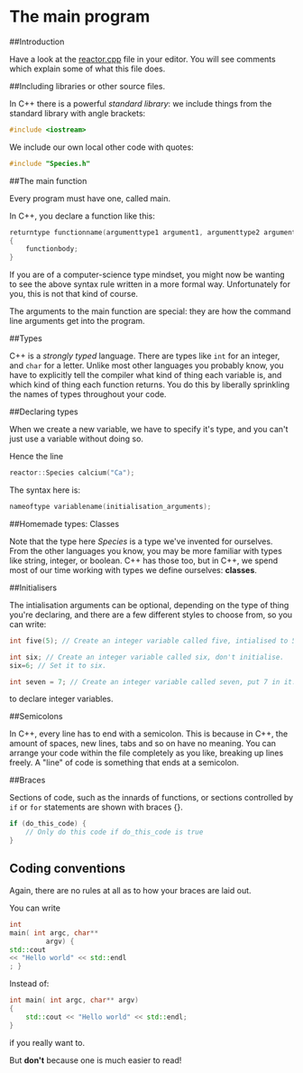 The main program
================

##Introduction

Have a look at the [reactor.cpp](https://github.com/UCL/rsd-cppcourse-example/blob/master/reactor/reactor.cpp) file in your editor. You will see comments which explain some of what this file does.

##Including libraries or other source files.

In C++ there is a powerful *standard library*: we include things from the standard library with angle brackets:

``` cpp
#include <iostream>
```

We include our own local other code with quotes:

``` cpp
#include "Species.h"
```

##The main function

Every program must have one, called main.

In C++, you declare a function like this:

``` cpp
returntype functionname(argumenttype1 argument1, argumenttype2 argument2)
{
	functionbody;
}
```

If you are of a computer-science type mindset, you might now be wanting to see the above syntax rule written 
in a more formal way. Unfortunately for you, this is not that kind of course.

The arguments to the main function are special: they are how the command line arguments get into the program.

##Types

C++ is a *strongly typed* language.
There are types like `int` for an integer, and `char` for a letter. Unlike most other languages you probably know, 
you have to explicitly tell the compiler what kind of thing each variable is, and which kind of thing each
function returns. You do this by liberally sprinkling the names of types throughout your code.

##Declaring types

When we create a new variable, we have to specify it's type, and you can't just use a variable without doing so.

Hence the line

``` cpp
reactor::Species calcium("Ca");
```

The syntax here is:

``` cpp
nameoftype variablename(initialisation_arguments);
```

##Homemade types: Classes

Note that the type here *Species* is a type we've invented for ourselves. From the other languages you know,
you may be more familiar with types like string, integer, or boolean. C++ has those too, but in C++,
we spend most of our time working with types we define ourselves: **classes**.

##Initialisers

The intialisation arguments can be optional, depending on the type of thing you're declaring, and there
are a few different styles to choose from, so you can write:

``` cpp
int five(5); // Create an integer variable called five, intialised to 5.

int six; // Create an integer variable called six, don't initialise.
six=6; // Set it to six.

int seven = 7; // Create an integer variable called seven, put 7 in it.

```

to declare integer variables.

##Semicolons

In C++, every line has to end with a semicolon. This is because in C++, the amount of spaces, new lines, tabs and so on
have no meaning. You can arrange your code within the file completely as you like, breaking up lines freely.
A "line" of code is something that ends at a semicolon. 


##Braces

Sections of code, such as the innards of functions, or sections controlled by `if` or `for` statements
are shown with braces {}. 

``` cpp
if (do_this_code) {
	// Only do this code if do_this_code is true
}
```

## Coding conventions

Again, there are no rules at all as to how your braces are laid out.

You can write

``` cpp
int
main( int argc, char**
         argv) {
std::cout
<< "Hello world" << std::endl
; }
```

Instead of:

``` cpp
int main( int argc, char** argv) 
{
    std::cout << "Hello world" << std::endl; 
}
```

if you really want to. 

But **don't** because one is much easier to read!
